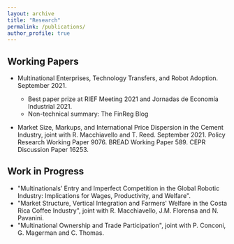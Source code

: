 ```yaml
---
layout: archive
title: "Research"
permalink: /publications/
author_profile: true
---
```


Working Papers 
-----
* <a href="https://papers.ssrn.com/sol3/papers.cfm?abstract_id=3931208" style="text-decoration: none" target="_blank">Multinational Enterprises, Technology Transfers, and Robot Adoption.</a> September 2021.
    * Best paper prize at <a href="https://www.dropbox.com/s/pad1wvwys4rgyha/RIEF_prize.jpg?dl=0" style="text-decoration: none" target="_blank"> RIEF Meeting 2021 </a> and <a href="https://www.dropbox.com/s/sgmggo8epozxaf2/JEI_prize.pdf?dl=0" style="text-decoration: none" target="_blank"> Jornadas de Economía Industrial 2021. </a>
    * Non-technical summary: <a href="https://sites.law.duke.edu/thefinregblog/2021/11/01/multinational-enterprises-technology-transfers-and-robot-adoption/" style="text-decoration: none" target="_blank"> The FinReg Blog </a>

* <a href="https://drive.google.com/file/d/1pYfGNLoHwdl53_jOyG2K1b_rgrrVXQWg/view" style="text-decoration: none" target="_blank">Market Size, Markups, and International Price Dispersion in the Cement Industry</a>, joint with <a href="https://sites.google.com/site/roccomacchiavello/" style="text-decoration: none" target="_blank">R. Macchiavello</a> and <a href="https://sites.google.com/view/tristanreed/home" style="text-decoration: none" target="_blank">T. Reed</a>. September 2021. Policy Research Working Paper 9076. BREAD Working Paper 589. CEPR Discussion Paper 16253. 


 
Work in Progress
-----
* "Multinationals’ Entry and Imperfect Competition in the Global Robotic Industry: Implications for Wages, Productivity, and Welfare".
* "Market Structure, Vertical Integration and Farmers' Welfare in the Costa Rica Coffee Industry", joint with <a href="https://sites.google.com/site/roccomacchiavello/" style="text-decoration: none" target="_blank">R. Macchiavello</a>, <a href="https://sites.google.com/site/pmiquelflorensa/home" style="text-decoration: none" target="_blank">J.M. Florensa</a> and <a href="https://sites.google.com/site/nicolapavanini/" style="text-decoration: none" target="_blank">N. Pavanini</a>.
* "Multinational Ownership and Trade Participation", joint with <a href="https://sites.google.com/view/paola-conconi-website/" style="text-decoration: none" target="_blank">P. Conconi</a>, <a href="http://www.glennmagerman.com/" style="text-decoration: none" target="_blank">G. Magerman</a> and <a href="https://www.lse.ac.uk/management/people/academic-staff/cthomas" style="text-decoration: none" target="_blank">C. Thomas</a>.

